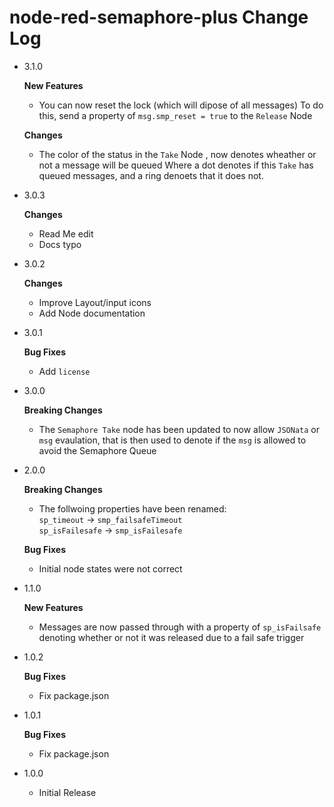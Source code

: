 # node-red-semaphore-plus Change Log

- 3.1.0
      
   **New Features**
  
    - You can now reset the lock (which will dipose of all messages)
      To do this, send a property of `msg.smp_reset = true` to the `Release` Node

   **Changes**

    - The color of the status in the `Take` Node , now denotes wheather or not a message will be queued 
      Where a dot denotes if this `Take` has queued messages, and a ring denoets that it does not. 


- 3.0.3
      
   **Changes**
  
    - Read Me edit
    - Docs typo

- 3.0.2
      
   **Changes**
  
    - Improve Layout/input icons
    - Add Node documentation 

- 3.0.1
      
   **Bug Fixes**
  
    - Add `license`

- 3.0.0
      
   **Breaking Changes**
  
    - The `Semaphore Take` node has been updated to now allow `JSONata` or `msg` evaulation,
      that is then used to denote if the `msg` is allowed to avoid the Semaphore Queue


- 2.0.0
      
   **Breaking Changes**
  
    - The follwoing properties have been renamed:  
      `sp_timeout` -> `smp_failsafeTimeout`  
      `sp_isFailesafe` -> `smp_isFailesafe`

   **Bug Fixes**
  
    - Initial node states were not correct

- 1.1.0
      
   **New Features**
  
    - Messages are now passed through with a property of `sp_isFailsafe` denoting whether or not it was released due to a fail safe trigger 

- 1.0.2
      
   **Bug Fixes**
  
    - Fix package.json

- 1.0.1
      
   **Bug Fixes**
  
    - Fix package.json
  
  
- 1.0.0
    - Initial Release

    


